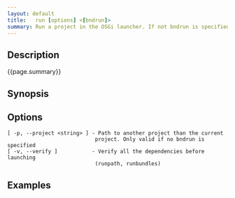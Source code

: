 ```yaml
---
layout: default
title:   run [options] <[bndrun]> 
summary: Run a project in the OSGi launcher. If not bndrun is specified, the current project is used for the run specification 
---
```


## Description

{{page.summary}}

## Synopsis

## Options

    [ -p, --project <string> ] - Path to another project than the current
                                project. Only valid if no bndrun is specified
    [ -v, --verify ]           - Verify all the dependencies before launching
                                (runpath, runbundles)

## Examples
